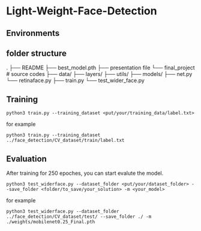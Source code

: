 # Light-Weight-Face-Detection

## Environments


## folder structure
.
├── README
├── best_model.pth
├── presentation file
└── final_project           # source codes
    ├── data/
    ├── layers/
    ├── utils/
    ├── models/
        ├── net.py
        └── retinaface.py
    ├── train.py
    └── test_wider_face.py

## Training
```
python3 train.py --training_dataset <put/your/training_data/label.txt>
```

for example
```
python3 train.py --training_dataset ../face_detection/CV_dataset/train/label.txt
```

## Evaluation
After training for 250 epoches, you can start evalute the model.
```
python3 test_widerface.py --dataset_folder <put/your/dataset_folder> --save_folder <folder/to_save/your_solution> -m <your_model>
```

for example
```
python3 test_widerface.py --dataset_folder ../face_detection/CV_dataset/test/ --save_folder ./ -m ./weights/mobilenet0.25_Final.pth
```